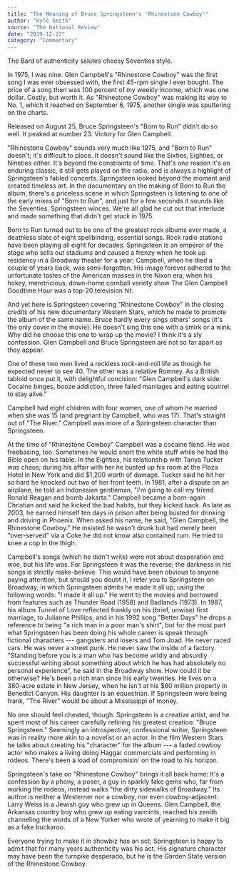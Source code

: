 ```yaml
---
title: "The Meaning of Bruce Springsteen's 'Rhinestone Cowboy'"
author: "Kyle Smith"
source: "The National Review"
date: "2019-12-27"
category: "Commentary"
---
```


The Bard of authenticity salutes cheesy Seventies style.

In 1975, I was nine. Glen Campbell's "Rhinestone Cowboy" was the first song I was ever obsessed with, the first 45-rpm single I ever bought. The price of a song then was 100 percent of my weekly income, which was one dollar. Costly, but worth it. As "Rhinestone Cowboy" was making its way to No. 1, which it reached on September 6, 1975, another single was sputtering on the charts.

Released on August 25, Bruce Springsteen's "Born to Run" didn't do so well. It peaked at number 23. Victory for Glen Campbell.

"Rhinestone Cowboy" sounds very much like 1975, and "Born to Run" doesn't; it's difficult to place. It doesn't sound like the Sixties, Eighties, or Nineties either. It's beyond the constraints of time. That's one reason it's an enduring classic, it still gets played on the radio, and is always a highlight of Springsteen's fabled concerts. Springsteen looked beyond the moment and created timeless art. In the documentary on the making of Born to Run the album, there's a priceless scene in which Springsteen is listening to one of the early mixes of "Born to Run", and just for a few seconds it sounds like the Seventies. Springsteen winces. We're all glad he cut out that interlude and made something that didn't get stuck in 1975.

Born to Run turned out to be one of the greatest rock albums ever made, a deathless slate of eight spellbinding, essential songs. Rock radio stations have been playing all eight for decades. Springsteen is an emperor of the stage who sells out stadiums and caused a frenzy when he took up residency in a Broadway theater for a year; Campbell, when he died a couple of years back, was semi-forgotten. His image forever adhered to the unfortunate tastes of the American masses in the Nixon era, when his hokey, meretricious, down-home cornball variety show The Glen Campbell Goodtime Hour was a top-20 television hit.

And yet here is Springsteen covering "Rhinestone Cowboy" in the closing credits of his new documentary Western Stars, which he made to promote the album of the same name. Bruce hardly every sings others' songs (it's the only cover in the movie). He doesn't sing this one with a smirk or a wink. Why did he choose this one to wrap up the movie? I think it's a sly confession. Glen Campbell and Bruce Springsteen are not so far apart as they appear.

One of these two men lived a reckless rock-and-roll life as though he expected never to see 40. The other was a relative Romney. As a British tabloid once put it, with delightful concision: "Glen Campbell's dark side: Cocaine binges, booze addiction, three failed marriages and eating squirrel to stay alive."

Campbell had eight children with four women, one of whom he married when she was 15 (and pregnant by Campbell, who was 17). That's straight out of "The River." Campbell was more of a Springsteen character than Springsteen.

At the time of "Rhinestone Cowboy" Campbell was a cocaine fiend. He was freebasing, too. Sometimes he would snort the white stuff while he had the Bible open on his table. In the Eighties, his relationship with Tanya Tucker was chaos; during his affair with her he busted up his room at the Plaza Hotel in New York and did $1,200 worth of damage. Tucker said he hit her so hard he knocked out two of her front teeth. In 1981, after a dispute on an airplane, he told an Indonesian gentleman, "I'm going to call my friend Ronald Reagan and bomb Jakarta." Campbell became a born-again Christian and said he kicked the bad habits, but they kicked back. As late as 2003, he earned himself ten days in prison after being busted for drinking and driving in Phoenix. When asked his name, he said, "Glen Campbell, the Rhinestone Cowboy." He insisted he wasn't drunk but had merely been "over-served" via a Coke he did not know also contained rum. He tried to knee a cop in the thigh.

Campbell's songs (which he didn't write) were not about desperation and woe, but his life was. For Springsteen it was the reverse; the darkness in his songs is strictly make-believe. This would have been obvious to anyone paying attention, but should you doubt it, I refer you to Springsteen on Broadway, in which Springsteen admits he made it all up, using the following words: "I made it all up." He went to the movies and borrowed from features such as Thunder Road (1958) and Badlands (1973). In 1987, his album Tunnel of Love reflected frankly on his (brief, unwise) first marriage, to Julianne Phillips, and in his 1992 song "Better Days" he drops a reference to being "a rich man in a poor man's shirt", but for the most part what Springsteen has been doing his whole career is speak through fictional characters --- gangsters and losers and Tom Joad. He never raced cars. He was never a street punk. He never saw the inside of a factory. "Standing before you is a man who has become wildly and absurdly successful writing about something about which he has had absolutely no personal experience", he said in the Broadway show. How could it be otherwise? He's been a rich man since his early twenties. He lives on a 380-acre estate in New Jersey, when he isn't at his $60 million property in Benedict Canyon. His daughter is an equestrian. If Springsteen were being frank, "The River" would be about a Mississippi of money.

No one should feel cheated, though. Springsteen is a creative artist, and he spent most of his career carefully refining his greatest creation: "Bruce Springsteen." Seemingly an introspective, confessional writer, Springsteen was in reality more akin to a novelist or an actor. In the film Western Stars he talks about creating his "character" for the album --- a faded cowboy actor who makes a living doing Haggar commercials and performing in rodeos. There's been a load of compromisin' on the road to his horizon.

Springsteen's take on "Rhinestone Cowboy" brings it all back home: It's a confession by a phony, a poser, a guy in sparkly fake gems who, far from working the rodeos, instead walks "the dirty sidewalks of Broadway." Its author is neither a Westerner nor a cowboy, nor even cowboy-adjacent: Larry Weiss is a Jewish guy who grew up in Queens. Glen Campbell, the Arkansas country boy who grew up eating varmints, reached his zenith channeling the words of a New Yorker who wrote of yearning to make it big as a fake buckaroo.

Everyone trying to make it in showbiz has an act; Springsteen is happy to admit that for many years authenticity was his act. His signature character may have been the turnpike desperado, but he is the Garden State version of the Rhinestone Cowboy.